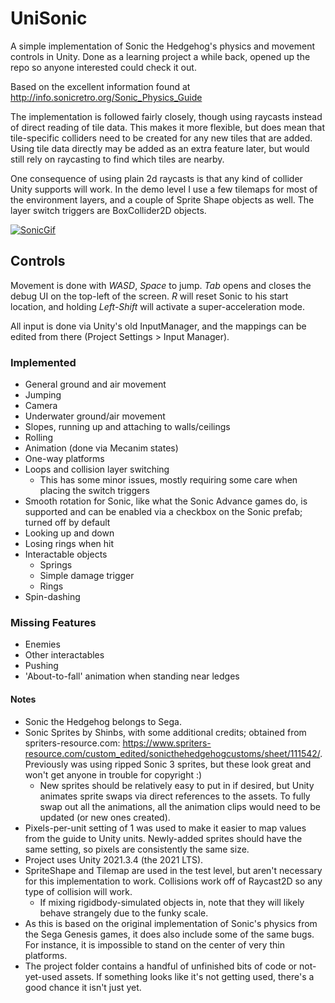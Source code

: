 # UniSonic
A simple implementation of Sonic the Hedgehog's physics and movement controls in Unity. Done as a learning project a while back, opened up the repo so anyone interested could check it out.
  
Based on the excellent information found at http://info.sonicretro.org/Sonic_Physics_Guide  
  
The implementation is followed fairly closely, though using raycasts instead of direct reading of tile data. This makes it more flexible, but does mean that tile-specific colliders need to be created for any new tiles that are added. Using tile data directly may be added as an extra feature later, but would still rely on raycasting to find which tiles are nearby.

One consequence of using plain 2d raycasts is that any kind of collider Unity supports will work. In the demo level I use a few tilemaps for most of the environment layers, and a couple of Sprite Shape objects as well. The layer switch triggers are BoxCollider2D objects.

[![SonicGif](https://thumbs.gfycat.com/BonyGrandioseEquestrian-size_restricted.gif "A short GIF demonstrating some of the features.")](https://gfycat.com/bonygrandioseequestrian)

## Controls
Movement is done with *WASD*, *Space* to jump.
*Tab* opens and closes the debug UI on the top-left of the screen. *R* will reset Sonic to his start location, and holding *Left-Shift* will activate a super-acceleration mode.

All input is done via Unity's old InputManager, and the mappings can be edited from there (Project Settings > Input Manager).

### Implemented
- General ground and air movement
- Jumping
- Camera
- Underwater ground/air movement
- Slopes, running up and attaching to walls/ceilings
- Rolling
- Animation (done via Mecanim states)
- One-way platforms
- Loops and collision layer switching
  -  This has some minor issues, mostly requiring some care when placing the switch triggers
- Smooth rotation for Sonic, like what the Sonic Advance games do, is supported and can be enabled via a checkbox on the Sonic prefab; turned off by default
- Looking up and down
- Losing rings when hit
- Interactable objects
  - Springs
  - Simple damage trigger
  - Rings
- Spin-dashing

### Missing Features
- Enemies
- Other interactables
- Pushing
- 'About-to-fall' animation when standing near ledges

#### Notes
- Sonic the Hedgehog belongs to Sega.
- Sonic Sprites by Shinbs, with some additional credits; obtained from spriters-resource.com: https://www.spriters-resource.com/custom_edited/sonicthehedgehogcustoms/sheet/111542/. Previously was using ripped Sonic 3 sprites, but these look great and won't get anyone in trouble for copyright :)
  - New sprites should be relatively easy to put in if desired, but Unity animates sprite swaps via direct references to the assets. To fully swap out all the animations, all the animation clips would need to be updated (or new ones created).
- Pixels-per-unit setting of 1 was used to make it easier to map values from the guide to Unity units. Newly-added sprites should have the same setting, so pixels are consistently the same size.
- Project uses Unity 2021.3.4 (the 2021 LTS).
- SpriteShape and Tilemap are used in the test level, but aren't necessary for this implementation to work. Collisions work off of Raycast2D so any type of collision will work.
  - If mixing rigidbody-simulated objects in, note that they will likely behave strangely due to the funky scale.
- As this is based on the original implementation of Sonic's physics from the Sega Genesis games, it does also include some of the same bugs. For instance, it is impossible to stand on the center of very thin platforms.
- The project folder contains a handful of unfinished bits of code or not-yet-used assets. If something looks like it's not getting used, there's a good chance it isn't just yet.